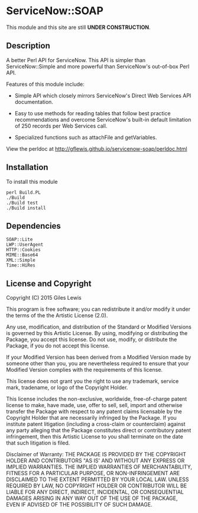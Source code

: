 # ServiceNow::SOAP

This module and this site are still **UNDER CONSTRUCTION**.

## Description

A better Perl API for ServiceNow.
This API is simpler than ServiceNow::Simple 
and more powerful than ServiceNow's out-of-box Perl API.

Features of this module include:

* Simple API which closely mirrors
ServiceNow's Direct Web Services API documentation.

* Easy to use methods for reading tables
that follow best practice recommendations
and overcome ServiceNow's built-in default limitation
of 250 records per Web Services call.

* Specialized functions such as attachFile and getVariables.

View the perldoc at http://gflewis.github.io/servicenow-soap/perldoc.html

## Installation

To install this module

    perl Build.PL
    ./Build
    ./Build test
    ./Build install

## Dependencies

    SOAP::Lite
    LWP::UserAgent
    HTTP::Cookies
    MIME::Base64
    XML::Simple
    Time::HiRes

## License and Copyright

Copyright (C) 2015 Giles Lewis

This program is free software; you can redistribute it and/or modify it
under the terms of the the Artistic License (2.0).

Any use, modification, and distribution of the Standard or Modified
Versions is governed by this Artistic License. By using, modifying or
distributing the Package, you accept this license. Do not use, modify,
or distribute the Package, if you do not accept this license.

If your Modified Version has been derived from a Modified Version made
by someone other than you, you are nevertheless required to ensure that
your Modified Version complies with the requirements of this license.

This license does not grant you the right to use any trademark, service
mark, tradename, or logo of the Copyright Holder.

This license includes the non-exclusive, worldwide, free-of-charge
patent license to make, have made, use, offer to sell, sell, import and
otherwise transfer the Package with respect to any patent claims
licensable by the Copyright Holder that are necessarily infringed by the
Package. If you institute patent litigation (including a cross-claim or
counterclaim) against any party alleging that the Package constitutes
direct or contributory patent infringement, then this Artistic License
to you shall terminate on the date that such litigation is filed.

Disclaimer of Warranty: THE PACKAGE IS PROVIDED BY THE COPYRIGHT HOLDER
AND CONTRIBUTORS "AS IS' AND WITHOUT ANY EXPRESS OR IMPLIED WARRANTIES.
THE IMPLIED WARRANTIES OF MERCHANTABILITY, FITNESS FOR A PARTICULAR
PURPOSE, OR NON-INFRINGEMENT ARE DISCLAIMED TO THE EXTENT PERMITTED BY
YOUR LOCAL LAW. UNLESS REQUIRED BY LAW, NO COPYRIGHT HOLDER OR
CONTRIBUTOR WILL BE LIABLE FOR ANY DIRECT, INDIRECT, INCIDENTAL, OR
CONSEQUENTIAL DAMAGES ARISING IN ANY WAY OUT OF THE USE OF THE PACKAGE,
EVEN IF ADVISED OF THE POSSIBILITY OF SUCH DAMAGE.

